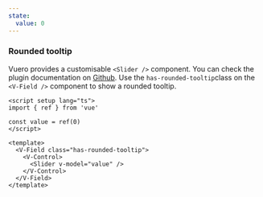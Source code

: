 ```yaml
---
state:
  value: 0
---
```


### Rounded tooltip

Vuero provides a customisable `<Slider />` component. You can check the plugin
documentation on [Github](https://github.com/vueform/slider). Use the
`has-rounded-tooltip`class on the `<V-Field />` component to show a rounded
tooltip.

<!--code-->

```vue
<script setup lang="ts">
import { ref } from 'vue'

const value = ref(0)
</script>

<template>
  <V-Field class="has-rounded-tooltip">
    <V-Control>
      <Slider v-model="value" />
    </V-Control>
  </V-Field>
</template>
```

<!--/code-->

<!--example-->

<div class="columns mt-2">
  <div class="column is-6">
    <V-Field class="pt-5 px-4 has-rounded-tooltip">
        <V-Control>
            <Slider v-model="frontmatter.state.value" />
        </V-Control>
    </V-Field>
  </div>
</div>

<!--/example-->
